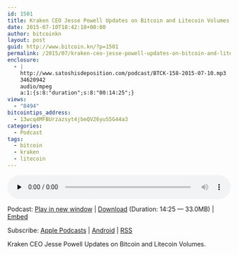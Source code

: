 ```yaml
---
id: 1501
title: Kraken CEO Jesse Powell Updates on Bitcoin and Litecoin Volumes
date: 2015-07-10T18:42:18+00:00
author: bitcoinkn
layout: post
guid: http://www.bitcoin.kn/?p=1501
permalink: /2015/07/kraken-ceo-jesse-powell-updates-on-bitcoin-and-litecoin-volumes/
enclosure:
  - |
    http://www.satoshisdeposition.com/podcast/BTCK-158-2015-07-10.mp3
    34620942
    audio/mpeg
    a:1:{s:8:"duration";s:8:"00:14:25";}
views:
  - "8494"
bitcointips_address:
  - 13wcq4MFBUrzazsyt4jbeQV26yuS5G44a3
categories:
  - Podcast
tags:
  - bitcoin
  - kraken
  - litecoin
---
```

<!--powerpress_player-->

<div class="powerpress_player" id="powerpress_player_5750">
  <audio class="wp-audio-shortcode" id="audio-1501-161" preload="none" style="width: 100%;" controls="controls"><source type="audio/mpeg" src="http://media.blubrry.com/bitcoinruntogold/p/www.satoshisdeposition.com/podcast/BTCK-158-2015-07-10.mp3?_=161" /><a href="http://media.blubrry.com/bitcoinruntogold/p/www.satoshisdeposition.com/podcast/BTCK-158-2015-07-10.mp3">http://media.blubrry.com/bitcoinruntogold/p/www.satoshisdeposition.com/podcast/BTCK-158-2015-07-10.mp3</a></audio>
</div>

<p class="powerpress_links powerpress_links_mp3">
  Podcast: <a href="http://media.blubrry.com/bitcoinruntogold/p/www.satoshisdeposition.com/podcast/BTCK-158-2015-07-10.mp3" class="powerpress_link_pinw" target="_blank" title="Play in new window" onclick="return powerpress_pinw('https://www.bitcoin.kn/?powerpress_pinw=1501-podcast');" rel="nofollow">Play in new window</a> | <a href="http://media.blubrry.com/bitcoinruntogold/s/www.satoshisdeposition.com/podcast/BTCK-158-2015-07-10.mp3" class="powerpress_link_d" title="Download" rel="nofollow" download="BTCK-158-2015-07-10.mp3">Download</a> (Duration: 14:25 &#8212; 33.0MB) | <a href="#" class="powerpress_link_e" title="Embed" onclick="return powerpress_show_embed('1501-podcast');" rel="nofollow">Embed</a>
</p>

<p class="powerpress_embed_box" id="powerpress_embed_1501-podcast" style="display: none;">
  <input id="powerpress_embed_1501-podcast_t" type="text" value="<iframe width=&quot;320&quot; height=&quot;30&quot; src=&quot;https://www.bitcoin.kn/?powerpress_embed=1501-podcast&amp;powerpress_player=mediaelement-audio&quot; frameborder=&quot;0&quot; scrolling=&quot;no&quot;></iframe>" onclick="javascript: this.select();" onfocus="javascript: this.select();" style="width: 70%;" readOnly />
</p>

<p class="powerpress_links powerpress_subscribe_links">
  Subscribe: <a href="https://itunes.apple.com/WebObjects/MZStore.woa/wa/viewPodcast?id=301670981&mt=2&ls=1#episodeGuid=http%3A%2F%2Fwww.bitcoin.kn%2F%3Fp%3D1501" class="powerpress_link_subscribe powerpress_link_subscribe_itunes" title="Subscribe on Apple Podcasts" rel="nofollow">Apple Podcasts</a> | <a href="https://subscribeonandroid.com/www.bitcoin.kn/feed/podcast/" class="powerpress_link_subscribe powerpress_link_subscribe_android" title="Subscribe on Android" rel="nofollow">Android</a> | <a href="https://www.bitcoin.kn/feed/podcast/" class="powerpress_link_subscribe powerpress_link_subscribe_rss" title="Subscribe via RSS" rel="nofollow">RSS</a>
</p>

Kraken CEO Jesse Powell Updates on Bitcoin and Litecoin Volumes.